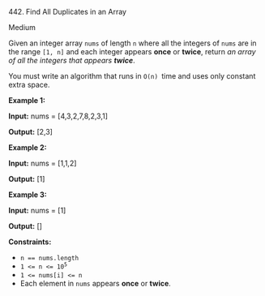 442\. Find All Duplicates in an Array

Medium

Given an integer array `nums` of length `n` where all the integers of `nums` are in the range `[1, n]` and each integer appears **once** or **twice**, return _an array of all the integers that appears **twice**_.

You must write an algorithm that runs in `O(n) `time and uses only constant extra space.

**Example 1:**

**Input:** nums = [4,3,2,7,8,2,3,1]

**Output:** [2,3] 

**Example 2:**

**Input:** nums = [1,1,2]

**Output:** [1] 

**Example 3:**

**Input:** nums = [1]

**Output:** [] 

**Constraints:**

*   `n == nums.length`
*   <code>1 <= n <= 10<sup>5</sup></code>
*   `1 <= nums[i] <= n`
*   Each element in `nums` appears **once** or **twice**.